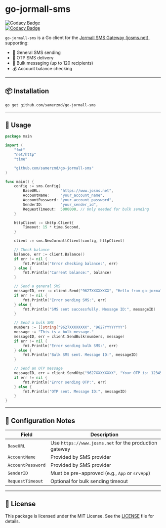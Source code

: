 # go-jormall-sms
[![Codacy Badge](https://api.codacy.com/project/badge/Grade/ebe183f7ba7244ab821f18e09d00d172)](https://app.codacy.com/gh/samerzmd/go-jormall-sms?utm_source=github.com&utm_medium=referral&utm_content=samerzmd/go-jormall-sms&utm_campaign=Badge_Grade)  
[![Codacy Badge](https://app.codacy.com/project/badge/Coverage/be38289930ec403e9b74eb576de8530c)](https://app.codacy.com/gh/samerzmd/go-jormall-sms/dashboard?utm_source=gh&utm_medium=referral&utm_content=&utm_campaign=Badge_coverage)

`go-jormall-sms` is a Go client for the [Jormall SMS Gateway (josms.net)](https://www.josms.net), supporting:

- 💬 General SMS sending
- 🔢 OTP SMS delivery
- 📢 Bulk messaging (up to 120 recipients)
- 💰 Account balance checking

---

## 📦 Installation

```sh
go get github.com/samerzmd/go-jormall-sms
```

---

## 🚀 Usage

```go
package main

import (
	"fmt"
	"net/http"
	"time"

	"github.com/samerzmd/go-jormall-sms"
)

func main() {
	config := sms.Config{
		BaseURL:         "https://www.josms.net",
		AccountName:     "your_account_name",
		AccountPassword: "your_account_password",
		SenderID:        "your_sender_id",
		RequestTimeout:  5000000, // Only needed for bulk sending
	}

	httpClient := &http.Client{
		Timeout: 15 * time.Second,
	}

	client := sms.NewJormallClient(config, httpClient)

	// Check balance
	balance, err := client.Balance()
	if err != nil {
		fmt.Println("Error checking balance:", err)
	} else {
		fmt.Println("Current balance:", balance)
	}

	// Send a general SMS
	messageID, err := client.Send("9627XXXXXXXX", "Hello from go-jormall-sms!")
	if err != nil {
		fmt.Println("Error sending SMS:", err)
	} else {
		fmt.Println("SMS sent successfully. Message ID:", messageID)
	}

	// Send a bulk SMS
	numbers := []string{"9627XXXXXXXX", "9627YYYYYYYY"}
	message := "This is a bulk message."
	messageID, err = client.SendBulk(numbers, message)
	if err != nil {
		fmt.Println("Error sending bulk SMS:", err)
	} else {
		fmt.Println("Bulk SMS sent. Message ID:", messageID)
	}

	// Send an OTP message
	messageID, err = client.SendOtp("9627XXXXXXXX", "Your OTP is: 123456")
	if err != nil {
		fmt.Println("Error sending OTP:", err)
	} else {
		fmt.Println("OTP sent. Message ID:", messageID)
	}
}
```

---

## 📌 Configuration Notes

| Field         | Description |
|---------------|-------------|
| `BaseURL`     | Use `https://www.josms.net` for the production gateway |
| `AccountName` | Provided by SMS provider |
| `AccountPassword` | Provided by SMS provider |
| `SenderID`    | Must be pre-approved (e.g., `App` or `srvApp`) |
| `RequestTimeout` | Optional for bulk sending timeout |

---

## 📄 License

This package is licensed under the MIT License. See the [LICENSE](./LICENSE) file for details.
